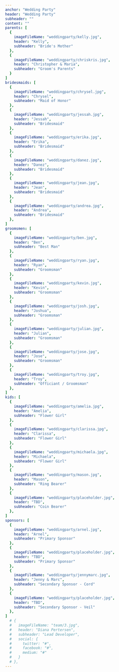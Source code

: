 ```yaml
---
anchor: "Wedding Party"
header: "Wedding Party"
subheader: ""
content: ""
parents: [
  {
    imageFileName: "weddingparty/kelly.jpg",
    header: "Kelly",
    subheader: "Bride's Mother"
  },
  {
    imageFileName: "weddingparty/chriskris.jpg",
    header: "Christopher & Maria",
    subheader: "Groom's Parents"
  }
]
bridesmaids: [
  {
    imageFileName: "weddingparty/chrysel.jpg",
    header: "Chrysel",
    subheader: "Maid of Honor"
  },
  {
    imageFileName: "weddingparty/jessah.jpg",
    header: "Jessah",
    subheader: "Bridesmaid"
  },
  {
    imageFileName: "weddingparty/erika.jpg",
    header: "Erika",
    subheader: "Bridesmaid"
  },
  {
    imageFileName: "weddingparty/danez.jpg",
    header: "Danez",
    subheader: "Bridesmaid"
  },
  {
    imageFileName: "weddingparty/jean.jpg",
    header: "Jean",
    subheader: "Bridesmaid"
  },
  {
    imageFileName: "weddingparty/andrea.jpg",
    header: "Andrea",
    subheader: "Bridesmaid"
  },
]
groomsmen: [
  {
    imageFileName: "weddingparty/ben.jpg",
    header: "Ben",
    subheader: "Best Man"
  },
  {
    imageFileName: "weddingparty/ryan.jpg",
    header: "Ryan",
    subheader: "Groomsman"
  },
  {
    imageFileName: "weddingparty/kevin.jpg",
    header: "Kevin",
    subheader: "Groomsman"
  },
  {
    imageFileName: "weddingparty/josh.jpg",
    header: "Joshua",
    subheader: "Groomsman"
  },
  {
    imageFileName: "weddingparty/julian.jpg",
    header: "Julian",
    subheader: "Groomsman"
  },
  {
    imageFileName: "weddingparty/jose.jpg",
    header: "Jose",
    subheader: "Groomsman"
  },
  {
    imageFileName: "weddingparty/troy.jpg",
    header: "Troy",
    subheader: "Officiant / Groomsman"
  },
]
kids: [
  {
    imageFileName: "weddingparty/amelia.jpg",
    header: "Amelia",
    subheader: "Flower Girl"
  },
  {
    imageFileName: "weddingparty/clarissa.jpg",
    header: "Clarissa",
    subheader: "Flower Girl"
  },
  {
    imageFileName: "weddingparty/michaela.jpg",
    header: "Michaela",
    subheader: "Flower Girl"
  },
  {
    imageFileName: "weddingparty/mason.jpg",
    header: "Mason",
    subheader: "Ring Bearer"
  },
  {
    imageFileName: "weddingparty/placeholder.jpg",
    header: "TBD",
    subheader: "Coin Bearer"
  },
]
sponsors: [
  {
    imageFileName: "weddingparty/arnel.jpg",
    header: "Arnel",
    subheader: "Primary Sponsor"
  },
  {
    imageFileName: "weddingparty/placeholder.jpg",
    header: "TBD",
    subheader: "Primary Sponsor"
  },
  {
    imageFileName: "weddingparty/jennymarc.jpg",
    header: "Jenny & Marc",
    subheader: "Secondary Sponsor - Cord"
  },
  {
    imageFileName: "weddingparty/placeholder.jpg",
    header: "TBD",
    subheader: "Secondary Sponsor - Veil"
  },
]
  # {
  #   imageFileName: "team/3.jpg",
  #   header: "Diana Pertersen",
  #   subheader: "Lead Developer",
  #   social: {
  #     twitter: "#",
  #     facebook: "#",
  #     medium: "#"
  #   }
  # },
---
```

